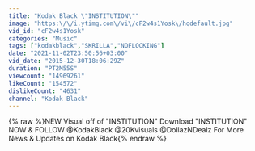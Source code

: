 ```yaml
---
title: "Kodak Black \"INSTITUTION\""
image: "https:\/\/i.ytimg.com\/vi\/cF2w4s1Yosk\/hqdefault.jpg"
vid_id: "cF2w4s1Yosk"
categories: "Music"
tags: ["kodakblack","SKRILLA","NOFLOCKING"]
date: "2021-11-02T23:50:56+03:00"
vid_date: "2015-12-30T18:06:29Z"
duration: "PT2M55S"
viewcount: "14969261"
likeCount: "154572"
dislikeCount: "4631"
channel: "Kodak Black"
---
```

{% raw %}NEW Visual off of &quot;INSTITUTION&quot; Download &quot;INSTITUTION&quot; NOW &amp; FOLLOW @KodakBlack @20Kvisuals @DollazNDealz For More News &amp; Updates on Kodak Black{% endraw %}
